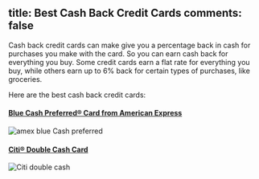 title: Best Cash Back Credit Cards
comments: false
---

Cash back credit cards can make give you a percentage back in cash for purchases you make with the card. So you can earn cash back for everything you buy.  Some credit cards earn a flat rate for everything you buy, while others earn up to 6% back for certain types of purchases, like groceries.

Here are the best cash back credit cards:

#### [Blue Cash Preferred® Card from American Express](http://www.alertrabbit.com/cash_back/blue_cash_preferred.html)
![amex blue Cash preferred](https://c1.nerdwallet.com/images/1114_b2cf2701432e421a5fc4ee3eede68314_L.jpg)

#### [Citi® Double Cash Card](http://www.alertrabbit.com/cash_back/citi_double_cash.html)
![Citi double cash](https://c1.nerdwallet.com/images/4220_729390816ccdb615ef999cd87032af4f_L.jpg)
